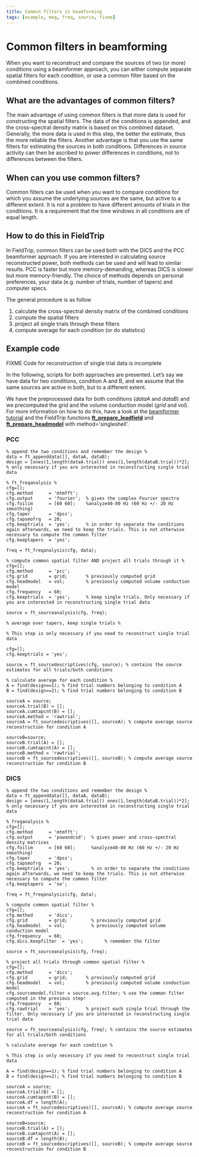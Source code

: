 ```yaml
---
title: Common filters in beamforming
tags: [example, meg, freq, source, fixme]
---
```


# Common filters in beamforming

When you want to reconstruct and compare the sources of two (or more) conditions using a beamformer approach, you can either compute separate spatial filters for each condition, or use a common filter based on the combined conditions.

## What are the advantages of common filters?

The main advantage of using common filters is that more data is used for constructing the spatial filters. The data of the conditions is appended, and the cross-spectral density matrix is based on this combined dataset. Generally, the more data is used in this step, the better the estimate, thus the more reliable the filters.
Another advantage is that you use the same filters for estimating the sources in both conditions. Differences in source activity can then be ascribed to power differences in conditions, not to differences between the filters.

## When can you use common filters?

Common filters can be used when you want to compare conditions for which you assume the underlying sources are the same, but active to a different extent.
It is not a problem to have different amounts of trials in the conditions.
It is a requirement that the time windows in all conditions are of equal length.

## How to do this in FieldTrip

In FieldTrip, common filters can be used both with the DICS and the PCC beamformer approach. If you are interested in calculating source reconstructed power, both methods can be used and will lead to similar results. PCC is faster but more memory-demanding, whereas DICS is slower but more memory-friendly. The choice of methods depends on personal preferences, your data (e.g. number of trials, number of tapers) and computer specs.

The general procedure is as follow

1.  calculate the cross-spectral density matrix of the combined conditions
2.  compute the spatial filters
3.  project all single trials through these filters
4.  compute average for each condition (or do statistics)

## Example code

FIXME Code for reconstruction of single trial data is incomplete

In the following, scripts for both approaches are presented.
Let’s say we have data for two conditions, condition A and B, and we assume that the same sources are active in both, but to a different extent.

We have the preprocessed data for both conditions (_dataA_ and _dataB_) and we precomputed the grid and the volume conduction model (_grid_ and _vol_). For more information on how to do this, have a look at the [beamformer tutorial](/tutorial/beamformer) and the FieldTrip functions **[ft_prepare_leadfield](/reference/ft_prepare_leadfield)** and **[ft_prepare_headmodel](/reference/ft_prepare_headmodel)** with method='singleshell'.

### PCC

    % append the two conditions and remember the design %
    data = ft_appenddata([], dataA, dataB);
    design = [ones(1,length(dataA.trial)) ones(1,length(dataB.trial))*2]; % only necessary if you are interested in reconstructing single trial data

    % ft_freqanalysis %
    cfg=[];
    cfg.method      = 'mtmfft';
    cfg.output      = 'fourier';  % gives the complex Fourier spectra
    cfg.foilim      = [60 60];    %analyze40-80 Hz (60 Hz +/- 20 Hz smoothing)
    cfg.taper       = 'dpss';
    cfg.tapsmofrq   = 20;
    cfg.keeptrials  = 'yes';      % in order to separate the conditions again afterwards, we need to keep the trials. This is not otherwise necessary to compute the common filter
    cfg.keeptapers  = 'yes';

    freq = ft_freqanalysis(cfg, data);

    % compute common spatial filter AND project all trials through it %
    cfg=[];
    cfg.method      = 'pcc';
    cfg.grid        = grid;       % previously computed grid
    cfg.headmodel   = vol;        % previously computed volume conduction model
    cfg.frequency   = 60;
    cfg.keeptrials  = 'yes';      % keep single trials. Only necessary if you are interested in reconstructing single trial data

    source = ft_sourceanalysis(cfg, freq);

    % average over tapers, keep single trials %

    % This step is only necessary if you need to reconstruct single trial data

    cfg=[];
    cfg.keeptrials = 'yes';

    source = ft_sourcedescriptives(cfg, source); % contains the source estimates for all trials/both conditions

    % calculate average for each condition %
    A = find(design==1); % find trial numbers belonging to condition A
    B = find(design==2); % find trial numbers belonging to condition B

    sourceA = source;
    sourceA.trial(B) = [];
    sourceA.cumtapcnt(B) = [];
    sourceA.method = 'rawtrial';
    sourceA = ft_sourcedescriptives([], sourceA); % compute average source reconstruction for condition A

    sourceB=source;
    sourceB.trial(A) = [];
    sourceB.cumtapcnt(A) = [];
    sourceB.method = 'rawtrial';
    sourceB = ft_sourcedescriptives([], sourceB); % compute average source reconstruction for condition B

### DICS

    % append the two conditions and remember the design %
    data = ft_appenddata([], dataA, dataB);
    design = [ones(1,length(dataA.trial)) ones(1,length(dataB.trial))*2]; % only necessary if you are interested in reconstructing single trial data

    % freqanalysis %
    cfg=[];
    cfg.method      = 'mtmfft';
    cfg.output      = 'powandcsd';  % gives power and cross-spectral density matrices
    cfg.foilim      = [60 60];      %analyze40-80 Hz (60 Hz +/- 20 Hz smoothing)
    cfg.taper       = 'dpss';
    cfg.tapsmofrq   = 20;
    cfg.keeptrials  = 'yes';        % in order to separate the conditions again afterwards, we need to keep the trials. This is not otherwise necessary to compute the common filter
    cfg.keeptapers  = 'no';

    freq = ft_freqanalysis(cfg, data);

    % compute common spatial filter %
    cfg=[];
    cfg.method      = 'dics';
    cfg.grid        = grid;         % previously computed grid
    cfg.headmodel   = vol;          % previously computed volume conduction model
    cfg.frequency   = 60;
    cfg.dics.keepfilter  = 'yes';        % remember the filter

    source = ft_sourceanalysis(cfg, freq);

    % project all trials through common spatial filter %
    cfg=[];
    cfg.method      = 'dics';
    cfg.grid        = grid;       % previously computed grid
    cfg.headmodel   = vol;        % previously computed volume conduction model
    cfg.sourcemodel.filter = source.avg.filter; % use the common filter computed in the previous step!
    cfg.frequency   = 60;
    cfg.rawtrial    = 'yes';      % project each single trial through the filter. Only necessary if you are interested in reconstructing single trial data

    source = ft_sourceanalysis(cfg, freq); % contains the source estimates for all trials/both conditions

    % calculate average for each condition %

    % This step is only necessary if you need to reconstruct single trial data

    A = find(design==1); % find trial numbers belonging to condition A
    B = find(design==2); % find trial numbers belonging to condition B

    sourceA = source;
    sourceA.trial(B) = [];
    sourceA.cumtapcnt(B) = [];
    sourceA.df = length(A);
    sourceA = ft_sourcedescriptives([], sourceA); % compute average source reconstruction for condition A

    sourceB=source;
    sourceB.trial(A) = [];
    sourceB.cumtapcnt(A) = [];
    sourceB.df = length(B);
    sourceB = ft_sourcedescriptives([], sourceB); % compute average source reconstruction for condition B
